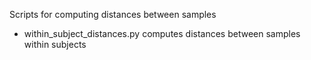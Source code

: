 Scripts for computing distances between samples
- within_subject_distances.py computes distances between samples within subjects